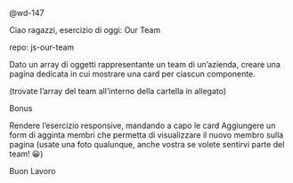@wd-147

Ciao ragazzi,
esercizio di oggi: Our Team

repo: js-our-team

Dato un array di oggetti rappresentante un team di un’azienda, creare una pagina dedicata in cui mostrare una card per ciascun componente.

(trovate l’array del team all’interno della cartella in allegato)

Bonus

Rendere l’esercizio responsive, mandando a capo le card
Aggiungere un form di agginta membri che permetta di visualizzare il nuovo membro sulla pagina (usate una foto qualunque, anche vostra se volete sentirvi parte del team! 😀)

Buon Lavoro
